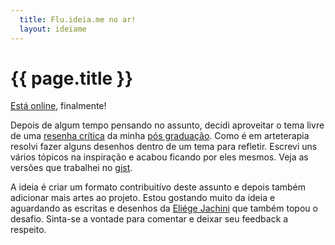 ```yaml
---
  title: Flu.ideia.me no ar!
  layout: ideiame
---
```


# {{ page.title }}

[Está online][noar], finalmente!

Depois de algum tempo pensando no assunto, decidi aproveitar o tema livre de uma [resenha crítica][gist] da minha [pós graduação][arteterapia]. Como é em arteterapia resolvi fazer alguns desenhos dentro de um tema para refletir. Escrevi uns vários tópicos na inspiração e acabou ficando por eles mesmos. Veja as versões que trabalhei no [gist].

A ideia é criar um formato contribuitívo deste assunto e depois também adicionar mais artes ao projeto. Estou gostando muito da ideia e aguardando as escritas e desenhos da [Eliége Jachini][eliege] que também topou o desafio. Sinta-se a vontade para comentar e deixar seu feedback a respeito.

[site]: http://github.com/jonatas/flu.ideia.me
[noar]: http://flu.ideia.me
[gist]: http://gist.github.com/jonatas/5201725
[eliege]: http://eliegejachini.blogspot.com.br
[arteterapia]: /2012/11/11/arteterapia-begins.html
